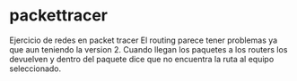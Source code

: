 # packettracer
Ejercicio de redes en packet tracer
El routing parece tener problemas ya que aun teniendo la version 2. Cuando llegan los paquetes a los routers los devuelven y dentro del paquete dice que no encuentra la ruta al equipo seleccionado. 
